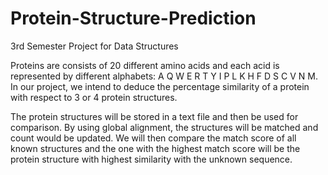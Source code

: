 # Protein-Structure-Prediction
3rd Semester Project for Data Structures

Proteins are consists of 20 different amino acids and each acid is represented by different alphabets: A Q W E R T Y I P L K H F D S C V N M. In our project, we intend to deduce the percentage similarity of a protein with respect to 3 or 4 protein structures.

The protein structures will be stored in a text file and then be used for comparison. By using global alignment, the structures will be matched and count would be updated. We will then compare the match score of all known structures and the one with the highest match score will be the protein structure with highest similarity with the unknown sequence.
